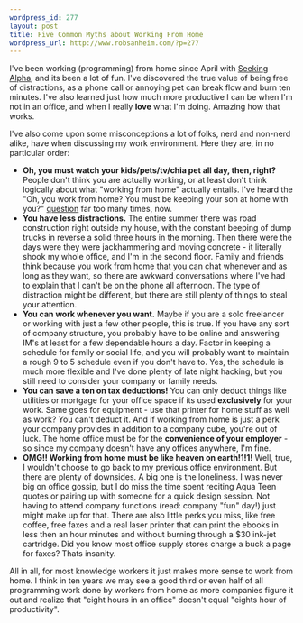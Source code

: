 ```yaml
--- 
wordpress_id: 277
layout: post
title: Five Common Myths about Working From Home
wordpress_url: http://www.robsanheim.com/?p=277
---
```

I've been working (programming) from home since April with <a href="http://seekingalpha.com">Seeking Alpha</a>, and its been a lot of fun.  I've discovered the true value of being free of distractions, as a phone call or annoying pet can break flow and burn ten minutes.  I've also learned just how much more productive I can be when I'm not in an office, and when I really <strong>love</strong> what I'm doing.  Amazing how that works.  

I've also come upon some misconceptions a lot of folks, nerd and non-nerd alike, have when discussing my work environment.  Here they are, in no particular order:

<ul>
<li><strong>Oh, you must watch your kids/pets/tv/chia pet all day, then, right?</strong>  People don't think you are actually working, or at least don't think logically about what "working from home" actually entails.  I've heard the "Oh, you work from home?  You must be keeping your son at home with you?" <a href="http://www.robsanheim.com/2006/04/07/its-_working_-from-home-not-workchildcare-from-home/">question</a> far too many times, now.</li>

<li><strong>You have less distractions.</strong>  The entire summer there was road construction right outside my house, with the constant beeping of dump trucks in reverse a solid three hours in the morning.  Then there were the days were they were jackhammering and moving concrete - it literally shook my whole office, and I'm in the second floor.  Family and friends think because you work from home that you can chat whenever and as long as they want, so there are awkward conversations where I've had to explain that I can't be on the phone all afternoon.  The type of distraction might be different, but there are still plenty of things to steal your attention.</li>

<li><strong>You can work whenever you want.</strong>  Maybe if you are a solo freelancer or working with just a few other people, this is true.  If you have any sort of company structure, you probably have to be online and answering IM's at least for a few dependable hours a day.  Factor in keeping a schedule for family or social life, and you will probably want to maintain a rough 9 to 5 schedule even if you don't have to.  Yes, the schedule is much more flexible and I've done plenty of late night hacking, but you still need to consider your company or family needs.</li>

<li><strong>You can save a ton on tax deductions!</strong> You can only deduct things like utilities or mortgage for your office space if its used <strong>exclusively</strong> for your work.  Same goes for equipment - use that printer for home stuff as well as work?  You can't deduct it.  And if working from home is just a perk your company provides in addition to a company cube, you're out of luck.  The home office must be for the <strong>convenience of your employer</strong> - so since my company doesn't have any offices anywhere, I'm fine.</li>

<li><strong>OMG!! Working from home must be like heaven on earth!1!1!</strong>  Well, true, I wouldn't choose to go back to my previous office environment.  But there are plenty of downsides.  A big one is the loneliness.  I was never big on office gossip, but I do miss the time spent reciting Aqua Teen quotes or pairing up with someone for a quick design session.  Not having to attend company functions (read: company "fun" day!) just might make up for that.  There are also little perks you miss, like free coffee, free faxes and a real laser printer that can print the ebooks in less then an hour minutes and without burning through a $30 ink-jet cartridge.  Did you know most office supply stores charge a buck a page for faxes?  Thats insanity.
</li></ul>

All in all, for most knowledge workers it just makes more sense to work from home.  I think in ten years we may see a good third or even half of all programming work done by workers from home as more companies figure it out and realize that "eight hours in an office" doesn't equal "eights hour of productivity".
